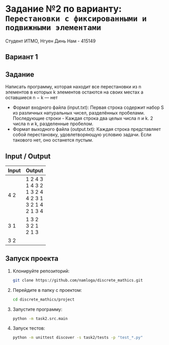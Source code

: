 # Задание №2 по варианту: `Перестановки с фиксированными и подвижными элементами`
Студент ИТМО,  Нгуен Динь Нам - 415149
## Вариант 1

## Задание 
Написать программу, которая находит все перестановки из n элементов в которых k элементов остаются на своих
местах а оставшиеся n − k — нет
<br>
- Формат входного файла (input.txt): Первая строка содержит набор S из различных натуральных чисел, разделённых пробелами. Последующие строки - Каждая строка два целых числа n и k. 2 числа n и k, разделенные пробелом.
-  Формат выходного файла (output.txt): Каждая строка представляет собой перестановку, удовлетворяющую условию задачи. Если такового нет, оно останется пустым.  
## Input / Output 

| Input | Output                                                                                                                                                                                                                                         |
|-------|------------------------------------------------------------------------------------------------------------------------------------------------------------------------------------------------------------------------------------------------|
| 4 2   | 1 2 4 3 <br> 1 4 3 2 <br> 1 3 2 4 <br> 4 2 3 1 <br> 3 2 1 4 <br> 2 1 3 4                                                                                                                                                                              |
| 3 1   | 1 3 2 <br> 3 2 1 <br> 2 1 3                                                                                                                                                                                                                    |
| 3 2   |  |

## Запуск проекта
1. Клонируйте репозиторий:
   ```bash
   git clone https://github.com/namloga/discrete_mathics.git
   ```
2. Перейдите в папку с проектом:
   ```bash
   cd discrete_mathics/project
   ```
3. Запустите программу:
   ```bash
   python -m task2.src.main
   ```

4. Запуск тестов:
   ```bash
   python -m unittest discover -s task2/tests -p "test_*.py"
   ```
